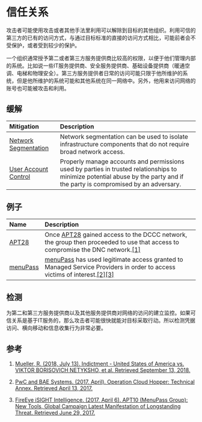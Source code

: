 # 信任关系

攻击者可能使用攻击或者其他手法里利用可以解除到目标的其他组织。利用可信的第三方的已有的访问方式，与通过目标标准的直接的访问方式相比，可能前者会不受保护，或者受到较少的保护。

一个组织通常授予第二或者第三方服务提供商比较高的权限，以便于他们管理内部的系统。比如说一些IT服务提供商、安全服务提供商、基础设备提供商（暖通空调、电梯和物理安全）。第三方服务提供者日常的访问可能只限于他所维护的系统，但是他所维护的系统可能和其他系统在同一网络中。另外，他用来访问网络的账号也可能被攻击和利用。

## 缓解

| Mitigation | Description |
| :--- | :--- |
| [Network Segmentation](https://attack.mitre.org/mitigations/M1030) | Network segmentation can be used to isolate infrastructure components that do not require broad network access. |
| [User Account Control](https://attack.mitre.org/mitigations/M1052) | Properly manage accounts and permissions used by parties in trusted relationships to minimize potential abuse by the party and if the party is compromised by an adversary. |

## 例子

| Name | Description |
| :--- | :--- |
| [APT28](https://attack.mitre.org/groups/G0007) | Once [APT28](https://attack.mitre.org/groups/G0007) gained access to the DCCC network, the group then proceeded to use that access to compromise the DNC network.[\[1\]](https://www.justice.gov/file/1080281/download) |
| [menuPass](https://attack.mitre.org/groups/G0045) | [menuPass](https://attack.mitre.org/groups/G0045) has used legitimate access granted to Managed Service Providers in order to access victims of interest.[\[2\]](https://www.pwc.co.uk/cyber-security/pdf/cloud-hopper-annex-b-final.pdf)[\[3\]](https://www.fireeye.com/blog/threat-research/2017/04/apt10_menupass_grou.html) |

## 检测

为第二和第三方服务提供商以及其他服务提供商对网络的访问的建立监控。如果可信关系是基于IT服务的，那么攻击者可能很快就能对目标采取行动。所以检测凭据访问、横向移动和信息收集行为非常必要。

## 参考

1. [Mueller, R. \(2018, July 13\). Indictment - United States of America vs. VIKTOR BORISOVICH NETYKSHO, et al. Retrieved September 13, 2018.](https://www.justice.gov/file/1080281/download)

2. [PwC and BAE Systems. \(2017, April\). Operation Cloud Hopper: Technical Annex. Retrieved April 13, 2017.](https://www.pwc.co.uk/cyber-security/pdf/cloud-hopper-annex-b-final.pdf)
3. [FireEye iSIGHT Intelligence. \(2017, April 6\). APT10 \(MenuPass Group\): New Tools, Global Campaign Latest Manifestation of Longstanding Threat. Retrieved June 29, 2017.](https://www.fireeye.com/blog/threat-research/2017/04/apt10_menupass_grou.html)



